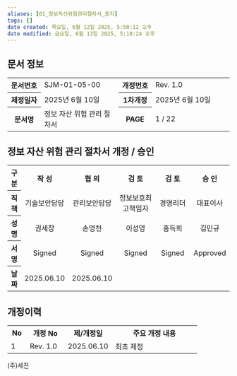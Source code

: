 ```yaml
---
aliases: [01_정보자산위험관리절차서_표지]
tags: []
date created: 목요일, 6월 12일 2025, 5:50:12 오후
date modified: 금요일, 6월 13일 2025, 5:18:24 오후
---
```

## 문서 정보

<table width="95%" style="margin-left:auto; margin-right:auto;">
  <tr>
    <th style="width:15%;">문서번호</th>
    <td style="width:35%;">SJM-01-05-00</td>
    <th style="width:15%;">개정번호</th>
    <td style="width:35%;">Rev. 1.0</td>
  </tr>
  <tr>
    <th>제정일자</th>
    <td>2025년 6월 10일</td>
    <th>1차개정</th>
    <td>2025년 6월 10일</td>
  </tr>
  <tr>
    <th>문서명</th>
    <td>정보 자산 위험 관리 절차서</td>
    <th>PAGE</th>
    <td>1 / 22</td>
  </tr>
</table>


## 정보 자산 위험 관리 절차서 개정 / 승인

<table width="95%" style="margin-left:auto; margin-right:auto; text-align:center; vertical-align:middle;">
  <tr>
    <th style="width:5%;">구 분</th>
    <th style="width:18%;">작 성</th>
    <th style="width:18%;">협 의</th>
    <th style="width:23%;">검 토</th>
    <th style="width:18%;">검 토</th>
    <th style="width:18%;">승 인</th>
  </tr>
  <tr>
    <th>직 책</th>
    <td>기술보안담당</td>
    <td>관리보안담당</td>
    <td>정보보호최고책임자</td>
    <td>경영리더</td>
    <td>대표이사</td>
  </tr>
  <tr>
    <th>성 명</th>
    <td>권세창</td>
    <td>손명천</td>
    <td>이성영</td>
    <td>홍득희</td>
    <td>김민규</td>
  </tr>
  <tr>
    <th>서 명</th>
    <td>Signed</td>
    <td>Signed</td>
    <td>Signed</td>
    <td>Signed</td>
    <td>Approved</td>
  </tr>
  <tr>
    <th>날 짜</th>
    <td>2025.06.10</td>
    <td>2025.06.10</td>
    <td></td>
    <td></td>
    <td></td>
  </tr>
</table>


## 개정이력

<table width="95%" style="margin-left:auto; margin-right:auto;">
  <tr>
    <th style="width:10%;">No</th>
    <th style="width:20%;">개정 No</th>
    <th style="width:25%;">제/개정일</th>
    <th style="width:45%;">주요 개정 내용</th>
  </tr>
  <tr>
    <td>1</td>
    <td>Rev. 1.0</td>
    <td>2025.06.10</td>
    <td>최초 제정</td>
  </tr>
</table>

(주)세진